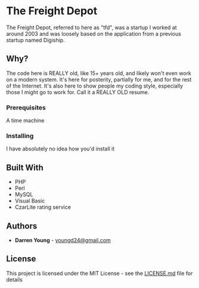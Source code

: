 # The Freight Depot

The Freight Depot, referred to here as "tfd", was a startup I worked at around 2003 and was loosely based on the application from a previous startup named Digiship.

## Why?

The code here is REALLY old, like 15+ years old, and likely won't even work on a modern system. It's here for posterity, partially for me, and for the rest of the Internet. It's also here to show people my coding style, especially those I might go to work for. Call it a REALLY OLD resume.

### Prerequisites

A time machine

### Installing

I have absolutely no idea how you'd install it

## Built With

* PHP
* Perl
* MySQL
* Visual Basic
* CzarLite rating service

## Authors

* **Darren Young** - youngd24@gmail.com

## License

This project is licensed under the MIT License - see the [LICENSE.md](LICENSE.md) file for details
